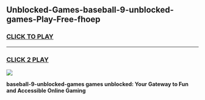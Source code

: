 
## Unblocked-Games-baseball-9-unblocked-games-Play-Free-fhoep
<h3>
<a href="https://premium76.site?title=baseball-9-unblocked-games&ref=18A1">CLICK TO PLAY</a></h3>
<hr>

<h3>
<a href="https://premium76.site?title=baseball-9-unblocked-games&ref=18A1">CLICK 2 PLAY</a>
  
</h3>

<a href="https://premium76.site?title=baseball-9-unblocked-games&ref=18A1"><img src="https://clearcache.store/games.png"></a>


**baseball-9-unblocked-games games unblocked: Your Gateway to Fun and Accessible Online Gaming**

